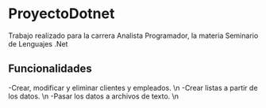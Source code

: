 # ProyectoDotnet
 Trabajo realizado para la carrera Analista Programador, la materia Seminario de Lenguajes .Net
 
 ## Funcionalidades
 
-Crear, modificar y eliminar clientes y empleados. \n
-Crear listas a partir de los datos. \n
-Pasar los datos a archivos de texto. \n
